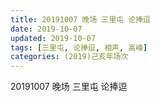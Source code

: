 ```yaml
---
title: 20191007 晚场 三里屯 论捧逗
date: 2019-10-07
updated: 2019-10-07
tags: [三里屯, 论捧逗, 相声, 高峰]
categories: (2019)己亥年场次
---
```

20191007 晚场 三里屯 论捧逗

